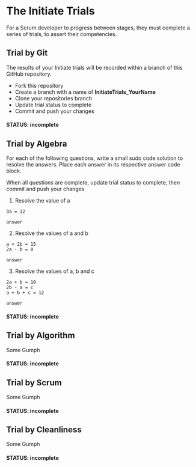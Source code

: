 # The Initiate Trials
For a Scrum developer to progress between stages, 
they must complete a series of trials, to assert their competencies.

## Trial by Git
The results of your Initiate trials will be recorded within a branch of this GitHub repository.
- Fork this repository
- Create a branch with a name of **InitiateTrials_YourName**
- Clone your repositories branch
- Update trial status to complete
- Commit and push your changes
#### STATUS: incomplete

## Trial by Algebra
For each of the following questions, write a small sudo code solution to resolve the answers.
Place each answer in its respective answer code block.

When all questions are complete, update trial status to complete, then commit and push your changes

1. Resolve the value of a
```
3a = 12
```
```
answer
```

2. Resolve the values of a and b
```
a + 2b = 15
2a - b = 0
```
```
answer
```

3. Resolve the values of a, b and c
```
2a + b = 10
2b - a = c
a + b + c = 12
```
```
answer
```

#### STATUS: incomplete

## Trial by Algorithm
Some Gumph
#### STATUS: incomplete

## Trial by Scrum
Some Gumph
#### STATUS: incomplete

## Trial by Cleanliness
Some Gumph
#### STATUS: incomplete
